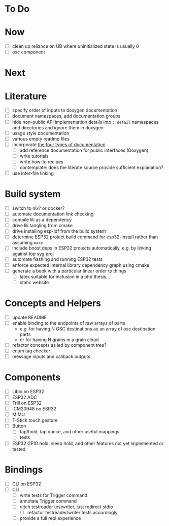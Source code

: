 # To Do

# Now

-[ ] clean up reliance on UB where uninitialized state is usually 0
-[ ] osc component

# Next


# Literature

-[ ] specify order of inputs to doxygen documentation
-[ ] document namespaces, add documentation groups
-[ ] hide non-public API implementation details into `::detail` namespaces and directories and ignore them in doxygen
-[ ] usage style documentation
-[ ] various empty readme files
-[ ] incorporate [the four types of documentation](https://documentation.divio.com/)
    -[ ] add reference documentation for public interfaces (Doxygen)
    -[ ] write tutorials
    -[ ] write how-to recipes
    -[ ] contemplate: does the literate source provide sufficient explanation?
-[ ] use inter-file linking

# Build system

-[ ] switch to nix? or docker?
-[ ] automate documentation link checking
-[ ] compile lili as a dependency
-[ ] drive lili tangling from cmake
-[ ] drive installing esp-idf from the build system
-[ ] determine ESP32 project build command for esp32-install rather than assuming `make`
-[ ] include boost deps in ESP32 projects automatically, e.g. by linking against top syg proj
-[ ] automate flashing and running ESP32 tests
-[ ] enforce expected internal library dependency graph using cmake
-[ ] generate a book with a particular linear order to things
    -[ ] latex suitable for inclusion in a phd thesis...
    -[ ] static website

# Concepts and Helpers

-[ ] update README
-[ ] enable binding to the endpoints of raw arrays of parts
    - e.g. for having N OSC destinations as an array of osc destination parts
    - or for having N grains in a grain cloud
-[ ] refactor concepts as led by component tree?
-[ ] enum tag checker
-[ ] message inputs and callback outputs

# Components

-[ ] Liblo on ESP32
-[ ] ESP32 ADC
-[ ] Trill on ESP32
-[ ] ICM20948 on ESP32
-[ ] MIMU
-[ ] T-Stick touch gesture
-[ ] Button
    -[ ] tap/hold, tap dance, and other useful mappings
    -[ ] tests
-[ ] ESP32 GPIO hold, sleep hold, and other features not yet implemented or tested

# Bindings

-[ ] CLI on ESP32
-[ ] CLI
    -[ ] write tests for Trigger command
    -[ ] annotate Trigger command
    -[ ] ditch testreader testwriter, just redirect stdio
        -[ ] refactor testreader/writer tests accordingly
    -[ ] provide a full repl experience
